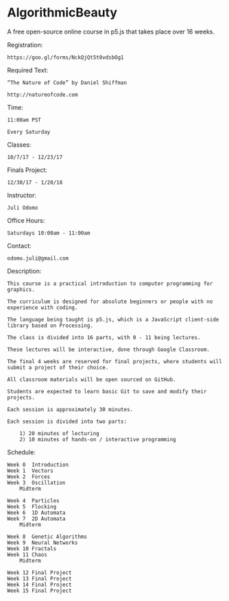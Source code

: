 # AlgorithmicBeauty
A free open-source online course in p5.js that takes place over 16 weeks.

Registration: 

	https://goo.gl/forms/NckQjQt5t0vdsbOg1
	
Required Text:

	“The Nature of Code” by Daniel Shiffman
	
	http://natureofcode.com

Time:

	11:00am PST
	
	Every Saturday

Classes:

	10/7/17 - 12/23/17
	
Finals Project:

	12/30/17 - 1/20/18

Instructor:

	Juli Odomo
Office Hours:

	Saturdays 10:00am - 11:00am
Contact:

	odomo.juli@gmail.com

Description:

	This course is a practical introduction to computer programming for graphics. 
	
	The curriculum is designed for absolute beginners or people with no experience with coding.
	
	The language being taught is p5.js, which is a JavaScript client-side library based on Processing.
	
	The class is divided into 16 parts, with 0 - 11 being lectures.
	
	These lectures will be interactive, done through Google Classroom.
	
	The final 4 weeks are reserved for final projects, where students will submit a project of their choice.
	
	All classroom materials will be open sourced on GitHub.
	
	Students are expected to learn basic Git to save and modify their projects.
	
	Each session is approximately 30 minutes.
	
	Each session is divided into two parts:

		1) 20 minutes of lecturing
		2) 10 minutes of hands-on / interactive programming

Schedule:

	Week 0	Introduction
	Week 1	Vectors
	Week 2	Forces
	Week 3	Oscillation
		Midterm

	Week 4	Particles
	Week 5	Flocking
	Week 6	1D Automata
	Week 7	2D Automata
		Midterm

	Week 8	Genetic Algorithms
	Week 9	Neural Networks
	Week 10	Fractals
	Week 11	Chaos
		Midterm

	Week 12	Final Project
	Week 13	Final Project
	Week 14	Final Project
	Week 15	Final Project
